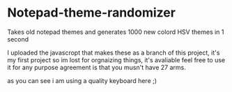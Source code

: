 # Notepad-theme-randomizer
Takes old notepad themes and generates 1000 new colord HSV themes in 1 second

I uploaded the javascropt that makes these as a branch of this project, it's my first project so im lost for orgnaizing things, it's avaliable feel free to use it for any purpose agreement is that you musn't have 27 arms.

as you can see i am using a quality keyboard here ;)
